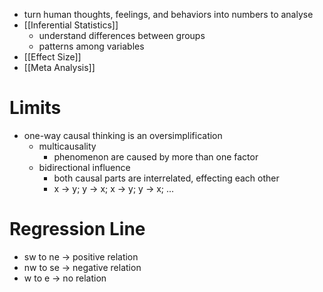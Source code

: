 - turn human thoughts, feelings, and behaviors into numbers to analyse
- [[Inferential Statistics]]
	- understand differences between groups
	- patterns among variables
- [[Effect Size]]
- [[Meta Analysis]]

# Limits
- one-way causal thinking is an oversimplification
	- multicausality
		- phenomenon are caused by more than one factor
	- bidirectional influence
		- both causal parts are interrelated, effecting each other
		- x -> y; y -> x; x -> y; y -> x; ...

# Regression Line
- sw to ne -> positive relation
- nw to se -> negative relation
- w to e -> no relation

